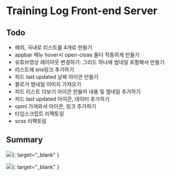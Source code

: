 # Training Log Front-end Server

## Todo

- 해외, 국내로 리스트를 4개로 만들기
- appbar 메뉴 hover시 open-close 둘다 작동하게 만들기
- 유튜브영상 레이아웃 변경하기: 그리드 하나에 썸네일 포함해서 만들기
- 리스트에 sns링크 추가하기
- 피드 last updated 날짜 아이콘 만들기
- 블로거 썸네일 이미지 가져오기
- 피드 리스트 더보기 아이콘 만들어 내용 및 썸네일 추가하기
- 피드 last updated 아이콘, 데이터 추가하기
- opml 가져와서 아이콘, 링크 추가하기
- 타입스크립트 리팩토링
- scss 리팩토링

## Summary

[![](https://res.cloudinary.com/yangeok/image/upload/v1554888938/training-log/11.jpg)](https://res.cloudinary.com/yangeok/image/upload/v1554888938/training-log/11.jpg){: target="\_blank" }

[![](https://res.cloudinary.com/yangeok/image/upload/v1558403801/portfolio/screencapture-training-front-netlify-2019-05-21-10_54_21.png)](https://res.cloudinary.com/yangeok/image/upload/v1558403801/portfolio/screencapture-training-front-netlify-2019-05-21-10_54_21.png){: target="\_blank" }
